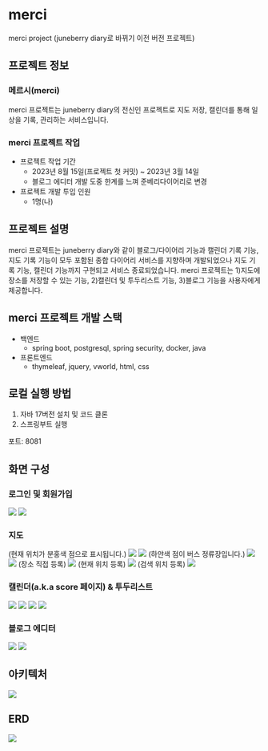 # merci
merci project (juneberry diary로 바뀌기 이전 버전 프로젝트)

## 프로젝트 정보
### 메르시(merci)
merci 프로젝트는 juneberry diary의 전신인 프로젝트로 지도 저장, 캘린더를 통해 일상을 기록, 관리하는 서비스입니다.

### merci 프로젝트 작업
- 프로젝트 작업 기간
  - 2023년 8월 15일(프로젝트 첫 커밋) ~ 2023년 3월 14일
  - 블로그 에디터 개발 도중 한계를 느껴 준베리다이어리로 변경
- 프로젝트 개발 투입 인원
  - 1명(나)

## 프로젝트 설명
merci 프로젝트는 juneberry diary와 같이 블로그/다이어리 기능과 캘린더 기록 기능, 지도 기록 기능이 모두 포함된 종합 다이어리 서비스를 지향하며 개발되었으나 지도 기록 기능, 캘린더 기능까지 구현되고 서비스 종료되었습니다. merci 프로젝트는 1)지도에 장소를 저장할 수 있는 기능, 2)캘린더 및 투두리스트 기능, 3)블로그 기능을 사용자에게 제공합니다.

## merci 프로젝트 개발 스택
- 백엔드
  - spring boot, postgresql, spring security, docker, java
- 프론트엔드
  - thymeleaf, jquery, vworld, html, css
  
## 로컬 실행 방법
1. 자바 17버전 설치 및 코드 클론
2. 스프링부트 실행

포트: 8081

## 화면 구성
### 로그인 및 회원가입
![](https://cdn.juneberrydiary.com/c88f7e31-3027-4281-9e65-422180a1782d.png)
![](https://cdn.juneberrydiary.com/4a8e72fb-cae4-4fd0-a890-1291398cf0d8.png)

### 지도
(현재 위치가 분홍색 점으로 표시됩니다.)
![](https://cdn.juneberrydiary.com/032c4db4-314e-4e5c-9d9a-5e1020eedd50.png)
![](https://cdn.juneberrydiary.com/b4d9ba05-24a1-43d6-8a71-ebd3b7fa955e.png)
(하얀색 점이 버스 정류장입니다.)
![](https://cdn.juneberrydiary.com/8e3a35dc-3d8d-4bbc-a26a-1feacc0e68bb.png)
![](https://cdn.juneberrydiary.com/cc616b13-bc01-4e30-a4b3-7c774e344a09.png)
(장소 직접 등록)
![](https://cdn.juneberrydiary.com/312dc7f4-5602-4873-b17d-8c929580764d.png)
(현재 위치 등록)
![](https://cdn.juneberrydiary.com/4f5693c6-30f9-4396-af88-61b11ce4f61b.png)
(검색 위치 등록)
![](https://cdn.juneberrydiary.com/dbcafb41-581e-4844-bad5-5d8025b6bd39.png)

### 캘린더(a.k.a score 페이지) & 투두리스트
![](https://cdn.juneberrydiary.com/a593bca7-d2a5-4886-be3e-bd2027a98c7a.png)
![](https://cdn.juneberrydiary.com/5b180ef7-3dee-49f4-9c4c-16a11425cbbc.png)
![](https://cdn.juneberrydiary.com/5927a33c-f5af-4a6c-af7e-c4494edb91eb.png)
![](https://cdn.juneberrydiary.com/959c9124-9dd5-4844-b6f3-eb3d370249bb.png)

### 블로그 에디터
![](https://cdn.juneberrydiary.com/c88c3c6d-c470-4998-920e-f98912bbc3a3.png)
![](https://cdn.juneberrydiary.com/29d31211-2d20-4c2a-8bc5-dd82f634d988.png)

## 아키텍처
![](https://cdn.juneberrydiary.com/babf5331-adb3-4f6a-9365-55423f324cff.jpg)

## ERD
![](https://cdn.juneberrydiary.com/88963ed0-bc7d-4682-9fc5-0f76f5a83b63.jpg)
